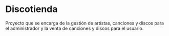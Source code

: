 # Discotienda
Proyecto que se encarga de la gestión de artistas, canciones y discos para el administrador y la venta de canciones y discos para el usuario.
